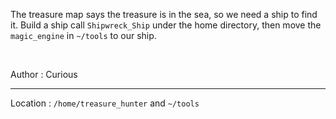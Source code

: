 The treasure map says the treasure is in the sea, so we need a ship to find it. Build a ship call `Shipwreck_Ship` under the home directory, then move the `magic_engine` in `~/tools` to our ship.

<br>

Author : Curious

---

Location : `/home/treasure_hunter` and `~/tools` 